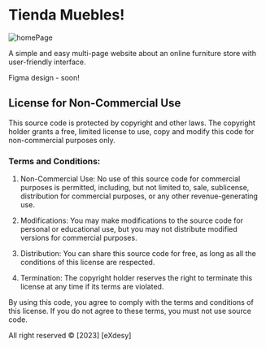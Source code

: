# Tienda Muebles!

![homePage](https://github.com/eXdesy/TiendaMuebles/blob/main/img/homePage.png)

A simple and easy multi-page website about an online furniture store with user-friendly interface.

Figma design - soon!

## License for Non-Commercial Use

This source code is protected by copyright and other laws. The copyright holder grants a free, limited license to use, copy and modify this code for non-commercial purposes only.

### Terms and Conditions:

1. Non-Commercial Use: No use of this source code for commercial purposes is permitted, including, but not limited to, sale, sublicense, distribution for commercial purposes, or any other revenue-generating use.

2. Modifications: You may make modifications to the source code for personal or educational use, but you may not distribute modified versions for commercial purposes.

3. Distribution: You can share this source code for free, as long as all the conditions of this license are respected.

4. Termination: The copyright holder reserves the right to terminate this license at any time if its terms are violated.

By using this code, you agree to comply with the terms and conditions of this license. If you do not agree to these terms, you must not use source code.

All right reserved © [2023] [eXdesy]
